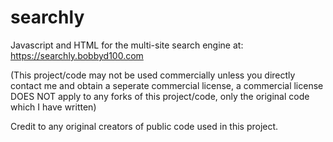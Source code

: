 # searchly
Javascript and HTML for the multi-site search engine at: https://searchly.bobbyd100.com

(This project/code may not be used commercially unless you directly contact me and obtain a seperate commercial license, a commercial license DOES NOT apply to any forks of this project/code, only the original code which I have written)

Credit to any original creators of public code used in this project.
